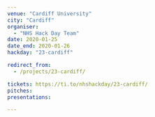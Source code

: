 ```yaml
---
venue: "Cardiff University"
city: "Cardiff"
organiser:
  - "NHS Hack Day Team"
date: 2020-01-25
date_end: 2020-01-26
hackday: "23-cardiff"

redirect_from:
  - /projects/23-cardiff/

tickets: https://ti.to/nhshackday/23-cardiff/
pitches: 
presentations: 

---
```

